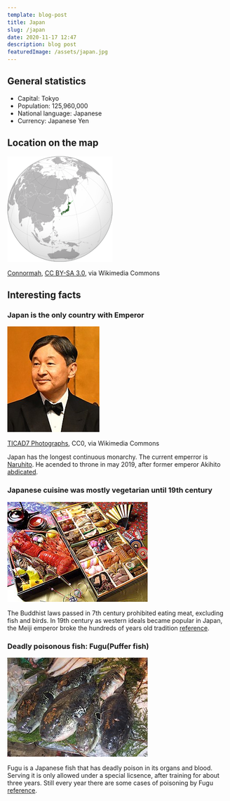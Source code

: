```yaml
---
template: blog-post
title: Japan
slug: /japan
date: 2020-11-17 12:47
description: blog post
featuredImage: /assets/japan.jpg
---
```

## General statistics

- Capital: Tokyo
- Population: 125,960,000
- National language: Japanese
- Currency: Japanese Yen

## Location on the map

![Japan on map](240px-Japan-map.png)

<a href="https://commons.wikimedia.org/wiki/File:Japan_(orthographic_projection).svg">Connormah</a>, <a href="https://creativecommons.org/licenses/by-sa/3.0">CC BY-SA 3.0</a>, via Wikimedia Commons

## Interesting facts

### Japan is the only country with Emperor

![Japanese Emperor](emperor-naruhito.png)

<a href="https://commons.wikimedia.org/wiki/File:Emperor_Naruhito_at_TICAD7_(cropped).jpg">TICAD7 Photographs</a>, CC0, via Wikimedia Commons

Japan has the longest continuous monarchy. The current emperror is [Naruhito](https://www.pri.org/stories/2019-04-25/japan-s-next-emperor-modern-multilingual-environmentalist). He acended to throne in may 2019, after former emperor Akihito [abdicated](https://www.pri.org/stories/2019-04-25/japan-s-next-emperor-modern-multilingual-environmentalist).

### Japanese cuisine was mostly vegetarian until 19th century

![Osechi, new year special dishes <a href="https://commons.wikimedia.org/wiki/File:Oseti.jpg">No machine-readable author provided. Sixgimic assumed (based on copyright claims).</a>, <a href="http://creativecommons.org/licenses/by-sa/3.0/">CC BY-SA 3.0</a>, via Wikimedia Commons](japanese-food.png)

The Buddhist laws passed in 7th century prohibited eating meat, excluding fish and birds. In 19th century as western ideals became popular in Japan, the Meiji emperor broke the hundreds of years old tradition [reference](https://japanology.org/2019/04/20-facts-on-japanese-culture/).

### Deadly poisonous fish: Fugu(Puffer fish)

![A tray of Fugu rubripes on ice. <a href="https://commons.wikimedia.org/wiki/File:Fugu.Tsukiji.CR.jpg">Chris 73 / Wikimedia Commons</a>, <a href="https://creativecommons.org/licenses/by-sa/3.0">CC BY-SA 3.0</a>, via Wikimedia Commons](fugu.png)

Fugu is a Japanese fish that has deadly poison in its organs and blood. Serving it is only allowed under a special licsence, after training for about three years. Still every year there are some cases of poisoning by Fugu [reference](https://japanology.org/2019/04/20-facts-on-japanese-culture/).

